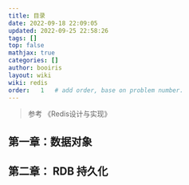 ```yaml
---
title: 目录
date: 2022-09-18 22:09:05 
updated: 2022-09-25 22:58:26
tags: [] 
top: false
mathjax: true
categories: []
author: booiris
layout: wiki 
wiki: redis
order:   1   # add order, base on problem number.
---
```


> 参考 《Redis设计与实现》

## 第一章：数据对象

## 第二章： RDB 持久化
